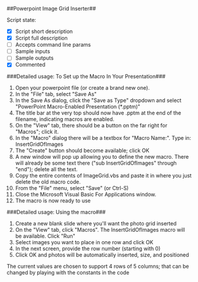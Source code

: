 ##Powerpoint Image Grid Inserter##

Script state:
 - [x] Script short description
 - [x] Script full description
 - [ ] Accepts command line params
 - [ ] Sample inputs
 - [ ] Sample outputs
 - [x] Commented

###Detailed usage: To Set up the Macro In Your Presentation###
1. Open your powerpoint file (or create a brand new one). 
2. In the "File" tab, select "Save As"
3. In the Save As dialog, click the "Save as Type" dropdown and select "PowerPoint Macro-Enabled Presentation (*.pptm)"
4. The title bar at the very top should now have .pptm at the end of the filename, indicating macros are enabled.
5. On the "View" tab, there should be a button on the far right for "Macros"; click it.
6. In the "Macro" dialog there will be a textbox for "Macro Name:". Type in: InsertGridOfImages
7. The "Create" button should become available; click OK
8. A new window will pop up allowing you to define the new macro. There will already be some text there ("sub InsertGridOfImages" through "end"); delete all the text. 
9. Copy the entire contents of ImageGrid.vbs and paste it in where you just delete the old macro code.
10. From the "File" menu, select "Save" (or Ctrl-S)
11. Close the Microsoft Visual Basic For Applications window. 
11. The macro is now ready to use

###Detailed usage: Using the macro###
1. Create a new blank slide where you'll want the photo grid inserted
2. On the "View" tab, click "Macros". The InsertGridOfImages macro will be available. Click "Run"
3. Select images you want to place in one row and click OK
4. In the next screen, provide the row number (starting with 0)
5. Click OK and photos will be automatically inserted, size, and positioned

The current values are chosen to support 4 rows of 5 columns; that can be changed by playing with the constants in the code

